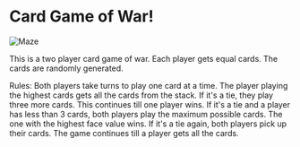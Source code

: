 # Card Game of War!



![Maze](Images/CardWar.gif)


This is a two player card game of war. Each player gets equal cards. The cards are randomly generated. 

Rules:
Both players take turns to play one card at a time.
The player playing the highest cards gets all the cards from the stack.
If it's a tie, they play three more cards. This continues till one player wins.
If it's a tie and a player has less than 3 cards, both players play the maximum possible cards. The one with the highest face value wins.
If it's a tie again, both players pick up their cards.
The game continues till a player gets all the cards.
